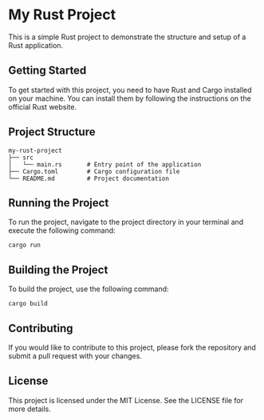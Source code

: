# My Rust Project

This is a simple Rust project to demonstrate the structure and setup of a Rust application.

## Getting Started

To get started with this project, you need to have Rust and Cargo installed on your machine. You can install them by following the instructions on the official Rust website.

## Project Structure

```
my-rust-project
├── src
│   └── main.rs       # Entry point of the application
├── Cargo.toml        # Cargo configuration file
└── README.md         # Project documentation
```

## Running the Project

To run the project, navigate to the project directory in your terminal and execute the following command:

```
cargo run
```

## Building the Project

To build the project, use the following command:

```
cargo build
```

## Contributing

If you would like to contribute to this project, please fork the repository and submit a pull request with your changes.

## License

This project is licensed under the MIT License. See the LICENSE file for more details.